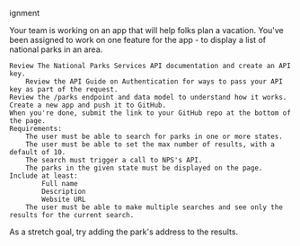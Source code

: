 ignment

Your team is working on an app that will help folks plan a vacation. You've been assigned to work on one feature for the app - to display a list of national parks in an area.

    Review The National Parks Services API documentation and create an API key.
        Review the API Guide on Authentication for ways to pass your API key as part of the request.
    Review the /parks endpoint and data model to understand how it works.
    Create a new app and push it to GitHub.
    When you're done, submit the link to your GitHub repo at the bottom of the page.
    Requirements:
        The user must be able to search for parks in one or more states.
        The user must be able to set the max number of results, with a default of 10.
        The search must trigger a call to NPS's API.
        The parks in the given state must be displayed on the page. Include at least:
            Full name
            Description
            Website URL
        The user must be able to make multiple searches and see only the results for the current search.

As a stretch goal, try adding the park's address to the results.